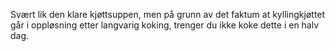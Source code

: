 Svært lik den klare kjøttsuppen, men på grunn av det faktum at kyllingkjøttet går i oppløsning etter langvarig koking, trenger du ikke koke dette i en halv dag.